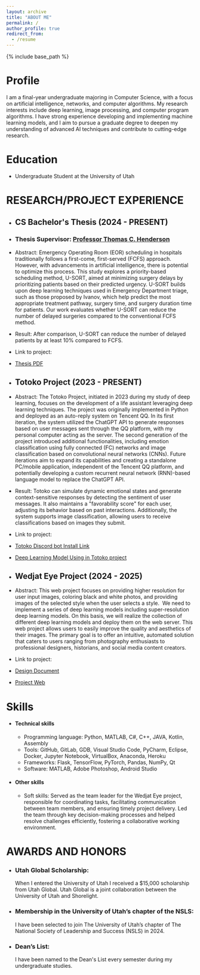 ```yaml
---
layout: archive
title: "ABOUT ME"
permalink: /
author_profile: true
redirect_from:
  - /resume
---
```


{% include base_path %}

Profile
======
I am a final-year undergraduate majoring in Computer Science, with a focus on artificial intelligence, networks, and computer algorithms. My research interests include deep learning, image processing, and computer program algorithms. I have strong experience developing and implementing machine learning models, and I aim to pursue a graduate degree to deepen my understanding of advanced AI techniques and contribute to cutting-edge research.

Education
======

[//]: # (* Ph.D in Version Control Theory, GitHub University, 2018 &#40;expected&#41;)

[//]: # (* M.S. in Jekyll, GitHub University, 2014)
* Undergraduate Student at the University of Utah

RESEARCH/PROJECT EXPERIENCE
======
* ## CS Bachelor's Thesis (2024 - PRESENT)
* ### Thesis Supervisor: [Professor Thomas C. Henderson](https://users.cs.utah.edu/~tch/)
* Abstract: Emergency Operating Room (EOR) scheduling in hospitals traditionally follows a first-come, first-served (FCFS) approach. However, with advancements in artificial intelligence, there is potential to optimize this process. This study explores a priority-based scheduling method, U-SORT, aimed at minimizing surgery delays by prioritizing patients based on their predicted urgency. U-SORT builds upon deep learning techniques used in Emergency Department triage, such as those proposed by Ivanov, which help predict the most appropriate treatment pathway, surgery time, and surgery duration time for patients. Our work evaluates whether U-SORT can reduce the number of delayed surgeries compared to the conventional FCFS method. 
* Result: After comparison, U-SORT can reduce the number of delayed patients by at least 10% compared to FCFS.
* Link to project:
* [Thesis PDF](https://drive.google.com/file/d/1FYkduRaHCux8UGQiluks-7o6u2IVikAO/view?usp=sharing)

* ## Totoko Project (2023 - PRESENT)
* Abstract: The Totoko Project, initiated in 2023 during my study of deep learning, focuses on the development of a life assistant leveraging deep learning techniques. The project was originally implemented in Python and deployed as an auto-reply system on Tencent QQ. In its first iteration, the system utilized the ChatGPT API to generate responses based on user messages sent through the QQ platform, with my personal computer acting as the server. The second generation of the project introduced additional functionalities, including emotion classification using fully connected (FC) networks and image classification based on convolutional neural networks (CNNs). Future iterations aim to expand its capabilities and creating a standalone PC/mobile application, independent of the Tencent QQ platform, and potentially developing a custom recurrent neural network (RNN)-based language model to replace the ChatGPT API.
* Result: Totoko can simulate dynamic emotional states and generate context-sensitive responses by detecting the sentiment of user messages. It also maintains a "favorability score" for each user, adjusting its behavior based on past interactions. Additionally, the system supports image classification, allowing users to receive classifications based on images they submit.  
* Link to project: 
* [Totoko Discord bot Install Link](https://discord.com/oauth2/authorize?client_id=1299553119088152608)
* [Deep Learning Model Using in Totoko project](https://github.com/NitocrisFGO/Deep_Learning_Models)

* ## Wedjat Eye Project (2024 - 2025)
* Abstract: This web project focuses on providing higher resolution for user input images, coloring black and white photos, and providing images of the selected style when the user selects a style.  We need to implement a series of deep learning models including super-resolution deep learning models. On this basis, we will realize the collection of different deep learning models and deploy them on the web server. This web project allows users to easily improve the quality and aesthetics of their images. The primary goal is to offer an intuitive, automated solution that caters to users ranging from photography enthusiasts to professional designers, historians, and social media content creators.
* Link to project:
* [Design Document](https://docs.google.com/document/d/19EpjXhyRpNvMh6k10ukK8rWZla8hk7dFDia3jd7pu6w/edit?usp=sharing)
* [Project Web](https://wedjat-eye.onrender.com/)

Skills
======
* #### Technical skills
  * Programming language: Python, MATLAB, C#, C++, JAVA, Kotlin, Assembly
  * Tools: GitHub, GitLab, GDB, Visual Studio Code, PyCharm, Eclipse, Docker, Jupyter Notebook, VirtualBox, Anaconda, Heroku
  * Frameworks: Flask, TensorFlow, PyTorch, Pandas, NumPy, Qt
  * Software: MATLAB, Adobe Photoshop, Android Studio

* #### Other skills
  * Soft skills: Served as the team leader for the Wedjat Eye project, responsible for coordinating tasks, facilitating communication between team members, and ensuring timely project delivery. Led the team through key decision-making processes and helped resolve challenges efficiently, fostering a collaborative working environment.

AWARDS AND HONORS
======
* ### Utah Global Scholarship:
  When I entered the University of Utah I received a $15,000 scholarship from Utah Global. Utah Global is a joint collaboration between the University of Utah and Shorelight.

* ### Membership in the University of Utah’s chapter of the NSLS:
  I have been selected to join The University of Utah’s chapter of The National Society of Leadership and Success (NSLS) in 2024.

* ### Dean’s List:
  I have been named to the Dean's List every semester during my undergraduate studies.
